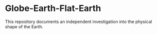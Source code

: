 # Globe-Earth-Flat-Earth
This repository documents an independent investigation into the physical shape of the Earth.
